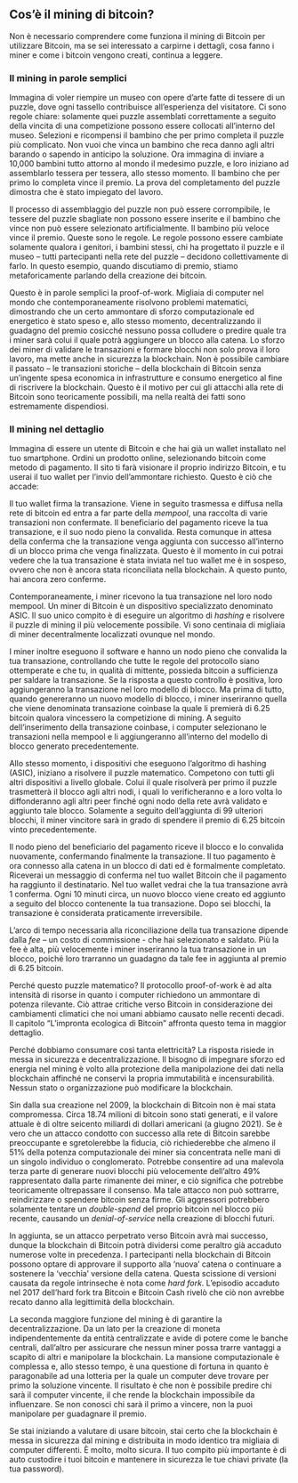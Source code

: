 ## Cos’è il mining di bitcoin?
Non è necessario comprendere come funziona il mining di Bitcoin per utilizzare Bitcoin, ma se sei interessato a carpirne i dettagli, cosa fanno i miner e come i bitcoin vengono creati, continua a leggere.

### Il mining in parole semplici
Immagina di voler riempire un museo con opere d’arte fatte di tessere di un puzzle, dove ogni tassello contribuisce all’esperienza del visitatore. Ci sono regole chiare: solamente quei puzzle assemblati correttamente a seguito della vincita di una competizione possono essere collocati all’interno del museo. Selezioni e ricompensi il bambino che per primo completa il puzzle più complicato. Non vuoi che vinca un bambino che reca danno agli altri barando o sapendo in anticipo la soluzione. Ora immagina di inviare a 10,000 bambini tutto attorno al mondo il medesimo puzzle, e loro iniziano ad assemblarlo tessera per tessera, allo stesso momento. Il bambino che per primo lo completa vince il premio. La prova del completamento del puzzle dimostra che è stato impiegato del lavoro.

Il processo di assemblaggio del puzzle non può essere corrompibile, le tessere del puzzle sbagliate non possono essere inserite e il bambino che vince non può essere selezionato artificialmente. Il bambino più veloce vince il premio. Queste sono le regole. Le regole possono essere cambiate solamente qualora i genitori, i bambini stessi, chi ha progettato il puzzle e il museo – tutti partecipanti nella rete del puzzle – decidono collettivamente di farlo. In questo esempio, quando discutiamo di premio, stiamo metaforicamente parlando della creazione dei bitcoin.

Questo è in parole semplici la proof-of-work. Migliaia di computer nel mondo che contemporaneamente risolvono problemi matematici, dimostrando che un certo ammontare di sforzo computazionale ed energetico è stato speso e, allo stesso momento, decentralizzando il guadagno del premio cosicché nessuno possa colludere o predire quale tra i miner sarà colui il quale potrà aggiungere un blocco alla catena. Lo sforzo dei miner di validare le transazioni e formare blocchi non solo prova il loro lavoro, ma mette anche in sicurezza la blockchain. Non è possibile cambiare il passato – le transazioni storiche – della blockchain di Bitcoin senza un’ingente spesa economica in infrastrutture e consumo energetico al fine di riscrivere la blockchain. Questo è il motivo per cui gli attacchi alla rete di Bitcoin sono teoricamente possibili, ma nella realtà dei fatti sono estremamente dispendiosi.

### Il mining nel dettaglio

Immagina di essere un utente di Bitcoin e che hai già un wallet installato nel tuo smartphone. Ordini un prodotto online, selezionando bitcoin come metodo di pagamento. Il sito ti farà visionare il proprio indirizzo Bitcoin, e tu userai il tuo wallet per l’invio dell’ammontare richiesto. Questo è ciò che accade:

Il tuo wallet firma la transazione. Viene in seguito trasmessa e diffusa nella rete di bitcoin ed entra a far parte della _mempool_, una raccolta di varie transazioni non confermate. Il beneficiario del pagamento riceve la tua transazione, e il suo nodo pieno la convalida. Resta comunque in attesa della conferma che la transazione venga aggiunta con successo all’interno di un blocco prima che venga finalizzata. Questo è il momento in cui potrai vedere che la tua transazione è stata inviata nel tuo wallet me è in sospeso, ovvero che non è ancora stata riconciliata nella blockchain. A questo punto, hai ancora zero conferme.

Contemporaneamente, i miner ricevono la tua transazione nel loro nodo mempool. Un miner di Bitcoin è un dispositivo specializzato denominato ASIC. Il suo unico compito è di eseguire un algoritmo di _hashing_ e risolvere il puzzle di mining il più velocemente possibile. Vi sono centinaia di migliaia di miner decentralmente localizzati ovunque nel mondo.

I miner inoltre eseguono il software e hanno un nodo pieno che convalida la tua transazione, controllando che tutte le regole del protocollo siano ottemperate e che tu, in qualità di mittente, possieda bitcoin a sufficienza per saldare la transazione. Se la risposta a questo controllo è positiva, loro aggiungeranno la transazione nel loro modello di blocco. Ma prima di tutto, quando genereranno un nuovo modello di blocco, i miner inseriranno quella che viene denominata transazione coinbase la quale li premierà di 6.25 bitcoin qualora vincessero la competizione di mining. A seguito dell’inserimento della transazione coinbase, i computer selezionano le transazioni nella mempool e li aggiungeranno all’interno del modello di blocco generato precedentemente.

Allo stesso momento, i dispositivi che eseguono l’algoritmo di hashing (ASIC), iniziano a risolvere il puzzle matematico. Competono con tutti gli altri dispositivi a livello globale. Colui il quale risolverà per primo il puzzle trasmetterà il blocco agli altri nodi, i quali lo verificheranno e a loro volta lo diffonderanno agli altri peer finché ogni nodo della rete avrà validato e aggiunto tale blocco. Solamente a seguito dell’aggiunta di 99 ulteriori blocchi, il miner vincitore sarà in grado di spendere il premio di 6.25 bitcoin vinto precedentemente.

Il nodo pieno del beneficiario del pagamento riceve il blocco e lo convalida nuovamente, confermando finalmente la transazione. Il tuo pagamento è ora connesso alla catena in un blocco di dati ed è formalmente completato. Riceverai un messaggio di conferma nel tuo wallet Bitcoin che il pagamento ha raggiunto il destinatario. Nel tuo wallet vedrai che la tua transazione avrà 1 conferma. Ogni 10 minuti circa, un nuovo blocco viene creato ed aggiunto a seguito del blocco contenente la tua transazione. Dopo sei blocchi, la transazione è considerata praticamente irreversibile.

L’arco di tempo necessaria alla riconciliazione della tua transazione dipende dalla _fee_ – un costo di commissione - che hai selezionato e saldato. Più la fee è alta, più velocemente i miner inseriranno la tua transazione in un blocco, poiché loro trarranno un guadagno da tale fee in aggiunta al premio di 6.25 bitcoin.

Perché questo puzzle matematico? Il protocollo proof-of-work è ad alta intensità di risorse in quanto i computer richiedono un ammontare di potenza rilevante. Ciò attrae critiche verso Bitcoin in considerazione dei cambiamenti climatici che noi umani abbiamo causato nelle recenti decadi. Il capitolo “L’impronta ecologica di Bitcoin” affronta questo tema in maggior dettaglio.

Perché dobbiamo consumare così tanta elettricità? La risposta risiede in messa in sicurezza e decentralizzazione. Il bisogno di impegnare sforzo ed energia nel mining è volto alla protezione della manipolazione dei dati nella blockchain affinché ne conservi la propria immutabilità e incensurabilità. Nessun stato o organizzazione può modificare la blockchain.

Sin dalla sua creazione nel 2009, la blockchain di Bitcoin non è mai stata compromessa. Circa 18.74 milioni di bitcoin sono stati generati, e il valore attuale è di oltre seicento miliardi di dollari americani (a giugno 2021). Se è vero che un attacco condotto con successo alla rete di Bitcoin sarebbe preoccupante e sgretolerebbe la fiducia, ciò richiederebbe che almeno il 51% della potenza computazionale dei miner sia concentrata nelle mani di un singolo individuo o conglomerato. Potrebbe consentire ad una malevola terza parte di generare nuovi blocchi più velocemente dell’altro 49% rappresentato dalla parte rimanente dei miner, e ciò significa che potrebbe teoricamente oltrepassare il consenso. Ma tale attacco non può sottrarre, reindirizzare o spendere bitcoin senza firme. Gli aggressori potrebbero solamente tentare un _double-spend_ del proprio bitcoin nel blocco più recente, causando un _denial-of-service_ nella creazione di blocchi futuri. 

In aggiunta, se un attacco perpetrato verso Bitcoin avrà mai successo, dunque la blockchain di Bitcoin potrà dividersi come peraltro già accaduto numerose volte in precedenza. I partecipanti nella blockchain di Bitcoin possono optare di approvare il supporto alla ‘nuova’ catena o continuare a sostenere la ‘vecchia’ versione della catena. Questa scissione di versioni causata da regole intrinseche è nota come _hard fork_. L’episodio accaduto nel 2017 dell’hard fork tra Bitcoin e Bitcoin Cash rivelò che ciò non avrebbe recato danno alla legittimità della blockchain.

La seconda maggiore funzione del mining è di garantire la decentralizzazione. Da un lato per la creazione di moneta indipendentemente da entità centralizzate e avide di potere come le banche centrali, dall’altro per assicurare che nessun miner possa trarre vantaggi a scapito di altri e manipolare la blockchain. La mansione computazionale è complessa e, allo stesso tempo, è una questione di fortuna in quanto è paragonabile ad una lotteria per la quale un computer deve trovare per primo la soluzione vincente. Il risultato è che non è possibile predire chi sarà il computer vincente, il che rende la blockchain impossibile da influenzare. Se non conosci chi sarà il primo a vincere, non la puoi manipolare per guadagnare il premio.

Se stai iniziando a valutare di usare bitcoin, stai certo che la blockchain è messa in sicurezza dal mining e distribuita in modo identico tra migliaia di computer differenti. È molto, molto sicura. Il tuo compito più importante è di auto custodire i tuoi bitcoin e mantenere in sicurezza le tue chiavi private (la tua password).
